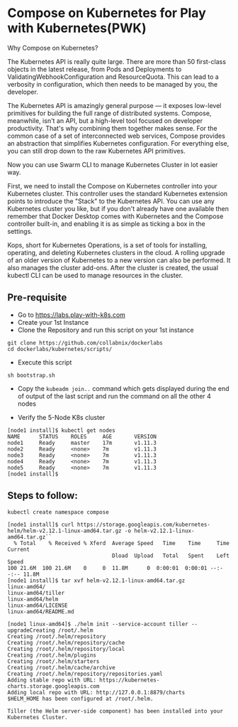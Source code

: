 
# Compose on Kubernetes for Play with Kubernetes(PWK)

Why Compose on Kubernetes? 

The Kubernetes API is really quite large. There are more than 50 first-class objects in the latest release, from Pods and Deployments to ValidatingWebhookConfiguration and ResourceQuota. This can lead to a verbosity in configuration, which then needs to be managed by you, the developer. 

The Kubernetes API is amazingly general purpose — it exposes low-level primitives for building the full range of distributed systems. Compose, meanwhile, isn't an API, but a high-level tool focused on developer productivity. That's why combining them together makes sense. For the common case of a set of interconnected web services, Compose provides an abstraction that simplifies Kubernetes configuration. For everything else, you can still drop down to the raw Kubernetes API primitives.

Now you can use Swarm CLI to manage Kubernetes Cluster in lot easier way. 

First, we need to install the Compose on Kubernetes controller into your Kubernetes cluster. This controller uses the standard Kubernetes extension points to introduce the "Stack" to the Kubernetes API. You can use any Kubernetes cluster you like, but if you don't already have one available then remember that Docker Desktop comes with Kubernetes and the Compose controller built-in, and enabling it is as simple as ticking a box in the settings.

Kops, short for Kubernetes Operations, is a set of tools for installing, operating, and deleting Kubernetes clusters in the cloud. A rolling upgrade of an older version of Kubernetes to a new version can also be performed. It also manages the cluster add-ons. After the cluster is created, the usual kubectl CLI can be used to manage resources in the cluster.

## Pre-requisite

- Go to https://labs.play-with-k8s.com
- Create your 1st Instance
- Clone the Repository and run this script on your 1st instance

```
git clone https://github.com/collabnix/dockerlabs
cd dockerlabs/kubernetes/scripts/
```

- Execute this script

```
sh bootstrap.sh
```

- Copy the ```kubeadm join..``` command which gets displayed during the end of output of the last script and run the command on all the other 4 nodes

- Verify the 5-Node K8s cluster

```
[node1 install]$ kubectl get nodes
NAME      STATUS    ROLES     AGE       VERSION
node1     Ready     master    17m       v1.11.3
node2     Ready     <none>    7m        v1.11.3
node3     Ready     <none>    7m        v1.11.3
node4     Ready     <none>    7m        v1.11.3
node5     Ready     <none>    7m        v1.11.3
[node1 install]$
```

## Steps to follow:

```
kubectl create namespace compose
```

```
[node1 install]$ curl https://storage.googleapis.com/kubernetes-helm/helm-v2.12.1-linux-amd64.tar.gz -o helm-v2.12.1-linux-amd64.tar.gz``
  % Total    % Received % Xferd  Average Speed   Time    Time     Time  Current
                                 Dload  Upload   Total   Spent    Left  Speed
100 21.6M  100 21.6M    0     0  11.8M      0  0:00:01  0:00:01 --:--:-- 11.8M
[node1 install]$ tar xvf helm-v2.12.1-linux-amd64.tar.gz
linux-amd64/
linux-amd64/tiller
linux-amd64/helm
linux-amd64/LICENSE
linux-amd64/README.md
```

```
[node1 linux-amd64]$ ./helm init --service-account tiller --upgradeCreating /root/.helm
Creating /root/.helm/repository
Creating /root/.helm/repository/cache
Creating /root/.helm/repository/local
Creating /root/.helm/plugins
Creating /root/.helm/starters
Creating /root/.helm/cache/archive
Creating /root/.helm/repository/repositories.yaml
Adding stable repo with URL: https://kubernetes-charts.storage.googleapis.com
Adding local repo with URL: http://127.0.0.1:8879/charts
$HELM_HOME has been configured at /root/.helm.

Tiller (the Helm server-side component) has been installed into your Kubernetes Cluster.

```
